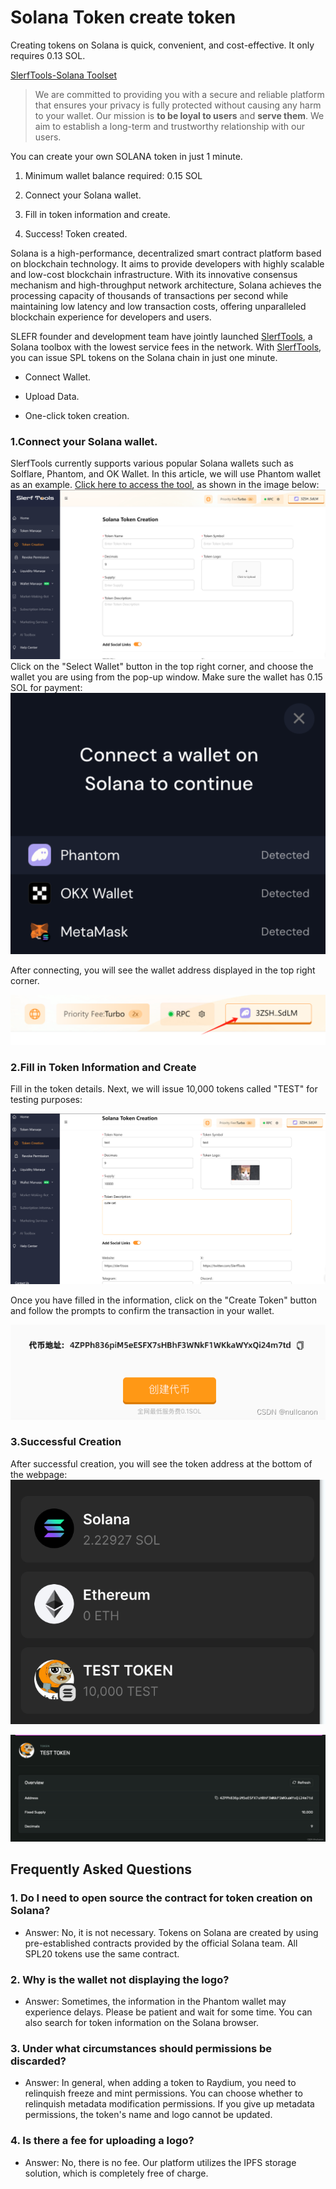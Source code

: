 # Solana Token create token

Creating tokens on Solana is quick, convenient, and cost-effective. It only requires 0.13 SOL.

[SlerfTools-Solana Toolset](https://slerf.tools)

>We are committed to providing you with a secure and reliable platform that ensures your privacy is fully protected without causing any harm to your wallet. Our mission is **to be loyal to users** and **serve them**. We aim to establish a long-term and trustworthy relationship with our users.

You can create your own SOLANA token in just 1 minute.

1. Minimum wallet balance required: 0.15 SOL

2. Connect your Solana wallet.

3. Fill in token information and create.

4. Success! Token created.

Solana is a high-performance, decentralized smart contract platform based on blockchain technology. It aims to provide developers with highly scalable and low-cost blockchain infrastructure. With its innovative consensus mechanism and high-throughput network architecture, Solana achieves the processing capacity of thousands of transactions per second while maintaining low latency and low transaction costs, offering unparalleled blockchain experience for developers and users.

SLEFR founder and development team have jointly launched [SlerfTools](https://slerf.tools), a Solana toolbox with the lowest service fees in the network. With [SlerfTools](https://slerf.tools), you can issue SPL tokens on the Solana chain in just one minute.

- Connect Wallet.

- Upload Data.

- One-click token creation.

### 1.Connect your Solana wallet.
SlerfTools currently supports various popular Solana wallets such as Solflare, Phantom, and OK Wallet. In this article, we will use Phantom wallet as an example.
[Click here to access the tool](https://slerf.tools/token-creator/solana),  as shown in the image below:
![Alt text](./img/createtoken_1.jpg)
Click on the "Select Wallet" button in the top right corner, and choose the wallet you are using from the pop-up window. Make sure the wallet has 0.15 SOL for payment:
![Alt text](./img/createtoken_2.jpg)

After connecting, you will see the wallet address displayed in the top right corner.

![Alt text](./img/createtoken_3.jpg)
### 2.Fill in Token Information and Create
Fill in the token details. Next, we will issue 10,000 tokens called "TEST" for testing purposes:

![Alt text](./img/createtoken_4.jpg)

Once you have filled in the information, click on the "Create Token" button and follow the prompts to confirm the transaction in your wallet.

![Alt text](./img/createtoken_5.jpg)

### 3.Successful Creation

After successful creation, you will see the token address at the bottom of the webpage:
![Alt text](./img/createtoken_6.jpg)

![Alt text](./img/createtoken_7.jpg)

## Frequently Asked Questions

### 1.  Do I need to open source the contract for token creation on Solana?
- Answer: No, it is not necessary. Tokens on Solana are created by using pre-established contracts provided by the official Solana team. All SPL20 tokens use the same contract.

### 2. Why is the wallet not displaying the logo?
- Answer: Sometimes, the information in the Phantom wallet may experience delays. Please be patient and wait for some time. You can also search for token information on the Solana browser.

### 3. Under what circumstances should permissions be discarded?
- Answer: In general, when adding a token to Raydium, you need to relinquish freeze and mint permissions. You can choose whether to relinquish metadata modification permissions. If you give up metadata permissions, the token's name and logo cannot be updated.

### 4. Is there a fee for uploading a logo?
- Answer: No, there is no fee. Our platform utilizes the IPFS storage solution, which is completely free of charge.
